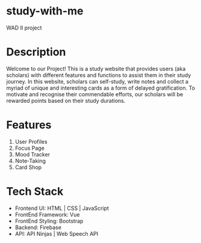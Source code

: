 # study-with-me
WAD II project

# Description
Welcome to our Project! This is a study website that provides users (aka scholars) with different features and functions to assist them in their study journey. In this website, scholars can self-study, write notes and collect a myriad of unique and interesting cards as a form of delayed gratification. To motivate and recognise their commendable efforts, our scholars will be rewarded points based on their study durations.

# Features
1) User Profiles
2) Focus Page
3) Mood Tracker
4) Note-Taking
5) Card Shop

# Tech Stack
- Frontend UI: HTML | CSS | JavaScript
- FrontEnd Framework: Vue
- FrontEnd Styling: Bootstrap
- Backend: Firebase
- API: API Ninjas | Web Speech API
